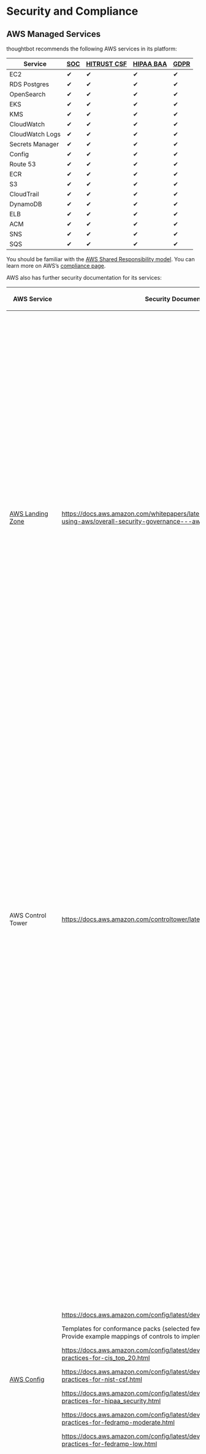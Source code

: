 # Security and Compliance


## AWS Managed Services

thoughtbot recommends the following AWS services in its platform:

| Service         | [SOC] | [HITRUST CSF] | [HIPAA BAA] | [GDPR] |
| --------------- | ----- | ------------- | ----------- | ------ |
| EC2             | ✔     | ✔             | ✔           | ✔      |
| RDS Postgres    | ✔     | ✔             | ✔           | ✔      |
| OpenSearch      | ✔     | ✔             | ✔           | ✔      |
| EKS             | ✔     | ✔             | ✔           | ✔      |
| KMS             | ✔     | ✔             | ✔           | ✔      |
| CloudWatch      | ✔     | ✔             | ✔           | ✔      |
| CloudWatch Logs | ✔     | ✔             | ✔           | ✔      |
| Secrets Manager | ✔     | ✔             | ✔           | ✔      |
| Config          | ✔     | ✔             | ✔           | ✔      |
| Route 53        | ✔     | ✔             | ✔           | ✔      |
| ECR             | ✔     | ✔             | ✔           | ✔      |
| S3              | ✔     | ✔             | ✔           | ✔      |
| CloudTrail      | ✔     | ✔             | ✔           | ✔      |
| DynamoDB        | ✔     | ✔             | ✔           | ✔      |
| ELB             | ✔     | ✔             | ✔           | ✔      |
| ACM             | ✔     | ✔             | ✔           | ✔      |
| SNS             | ✔     | ✔             | ✔           | ✔      |
| SQS             | ✔     | ✔             | ✔           | ✔      |

[SOC]: https://aws.amazon.com/compliance/services-in-scope/SOC/
[HITRUST CSF]: https://aws.amazon.com/compliance/services-in-scope/HITRUST-CSF/
[HIPAA BAA]: https://aws.amazon.com/compliance/hipaa-eligible-services-reference/
[GDPR]: https://aws.amazon.com/compliance/gdpr-center/

You should be familiar with the [AWS Shared Responsibility
model](https://aws.amazon.com/compliance/shared-responsibility-model/).
You can learn more on AWS’s [compliance
page](https://aws.amazon.com/compliance/).

AWS also has further security documentation for its services:

<div class="table-wrap">

<table>
<thead>
<tr class="header">
<th><p><strong>AWS Service</strong></p></th>
<th><p><strong>Security Documentation</strong></p></th>
<th><p><strong>Notes</strong></p></th>
</tr>
</thead>
<tbody>
<tr class="odd">
<td><p><a href="http://aws.amazon.com/solutions/aws-landing-zone/" class="external-link">AWS Landing Zone</a></p></td>
<td><p><a href="https://docs.aws.amazon.com/whitepapers/latest/nhs-cloud-security-guidance-using-aws/overall-security-governance---aws-landing-zones.html" class="external-link">https://docs.aws.amazon.com/whitepapers/latest/nhs-cloud-security-guidance-using-aws/overall-security-governance---aws-landing-zones.html</a></p></td>
<td><p>Relevant to most of the Principles covered by the Good Practice Guide, a Landing Zone is a solution available from AWS that automatically creates an environment consisting of a set of related AWS accounts configured in such a way as to establish security (and cost-related) guardrails for AWS usage by a wide variety of teams with minimum friction. The environment includes the foundations of identity management, logging and monitoring, governance, security, and network design, the specifics of which may be implemented using decisions made in examining each of the principles covered in the overall security governance document.</p></td>
</tr>
<tr class="even">
<td><p>AWS Control Tower</p></td>
<td><p><a href="https://docs.aws.amazon.com/controltower/latest/userguide/security.html" class="external-link">https://docs.aws.amazon.com/controltower/latest/userguide/security.html</a></p></td>
<td><p>AWS Control Tower is a well-architected service that can help your organization meet your compliance needs with controls and best practices. Additionally, third-party auditors assess the security and compliance of a number of the services you can use in your landing zone as a part of multiple AWS compliance programs. These include SOC, PCI, FedRAMP, HIPAA, and others.</p>
<p>Your compliance responsibility when using AWS Control Tower is determined by the sensitivity of your data, your company’s compliance objectives, and applicable laws and regulations.</p></td>
</tr>
<tr class="odd">
<td><p><a href="https://docs.aws.amazon.com/config/latest/developerguide/WhatIsConfig.html" class="external-link">AWS Config</a></p></td>
<td><p><a href="https://docs.aws.amazon.com/config/latest/developerguide/security.html" class="external-link">https://docs.aws.amazon.com/config/latest/developerguide/security.html</a></p>
<p>Templates for conformance packs (selected few, there are many available). Provide example mappings of controls to implementation.</p>
<p><a href="https://docs.aws.amazon.com/config/latest/developerguide/operational-best-practices-for-cis_top_20.html" class="external-link">https://docs.aws.amazon.com/config/latest/developerguide/operational-best-practices-for-cis_top_20.html</a></p>
<p><a href="https://docs.aws.amazon.com/config/latest/developerguide/operational-best-practices-for-nist-csf.html" class="external-link">https://docs.aws.amazon.com/config/latest/developerguide/operational-best-practices-for-nist-csf.html</a></p>
<p><a href="https://docs.aws.amazon.com/config/latest/developerguide/operational-best-practices-for-hipaa_security.html" class="external-link">https://docs.aws.amazon.com/config/latest/developerguide/operational-best-practices-for-hipaa_security.html</a></p>
<p><a href="https://docs.aws.amazon.com/config/latest/developerguide/operational-best-practices-for-fedramp-moderate.html" class="external-link">https://docs.aws.amazon.com/config/latest/developerguide/operational-best-practices-for-fedramp-moderate.html</a></p>
<p><a href="https://docs.aws.amazon.com/config/latest/developerguide/operational-best-practices-for-fedramp-low.html" class="external-link">https://docs.aws.amazon.com/config/latest/developerguide/operational-best-practices-for-fedramp-low.html</a></p></td>
<td><p>Included within the Landing Zone solution, this service tracks configuration settings of AWS resources over time against a desired-state baseline, and raises alerts (and optionally triggers remedial action) when changes are detected.</p>
<p>The service also enables configuration to be audited, in order to demonstrate compliance (or otherwise) against a baseline. See the <a href="https://docs.aws.amazon.com/config/latest/developerguide/WhatIsConfig.html" class="external-link">AWS Config Developer Guide</a> for a detailed description of how to use it.</p>
<p>Recommended best practice guidelines:</p>
<ul>
<li><p>Leverage tagging for AWS Config, which makes is easier to manage, search for, and filter resources.</p></li>
<li><p>Confirm your <a href="https://docs.aws.amazon.com/config/latest/developerguide/manage-delivery-channel.html" class="external-link">delivery channels</a> have been properly set, and once confirmed, verify that AWS Config is <a href="https://docs.aws.amazon.com/config/latest/developerguide/stop-start-recorder.html" class="external-link">recording properly</a>.</p></li>
</ul></td>
</tr>
<tr class="even">
<td><p>AWS Secrets Manager</p></td>
<td><p><a href="https://docs.aws.amazon.com/secretsmanager/latest/userguide/security.html" class="external-link">https://docs.aws.amazon.com/secretsmanager/latest/userguide/security.html</a></p></td>
<td></td>
</tr>
<tr class="odd">
<td><p>AWS CloudTrail</p></td>
<td><p><a href="https://docs.aws.amazon.com/awscloudtrail/latest/userguide/best-practices-security.html" class="external-link">https://docs.aws.amazon.com/awscloudtrail/latest/userguide/best-practices-security.html</a></p></td>
<td></td>
</tr>
<tr class="even">
<td><p>AWS EKS</p></td>
<td><p><a href="https://docs.aws.amazon.com/eks/latest/userguide/security.html" class="external-link">https://docs.aws.amazon.com/eks/latest/userguide/security.html</a></p></td>
<td></td>
</tr>
<tr class="odd">
<td><p>AWS CloudFormation</p></td>
<td><p><a href="https://docs.aws.amazon.com/AWSCloudFormation/latest/UserGuide/security.html" class="external-link">https://docs.aws.amazon.com/AWSCloudFormation/latest/UserGuide/security.html</a></p></td>
<td></td>
</tr>
<tr class="even">
<td><p>AWS S3</p></td>
<td><p><a href="https://aws.amazon.com/s3/security/" class="external-link">https://aws.amazon.com/s3/security/</a></p></td>
<td></td>
</tr>
<tr class="odd">
<td><p>AWS IAM Identity Center (SSO)</p></td>
<td><p><a href="https://docs.aws.amazon.com/singlesignon/latest/userguide/security.html" class="external-link">https://docs.aws.amazon.com/singlesignon/latest/userguide/security.html</a></p></td>
<td></td>
</tr>
<tr class="even">
<td><p>AWS Managed Prometheus</p></td>
<td><p><a href="https://aws.amazon.com/prometheus/" class="external-link">https://aws.amazon.com/prometheus/</a></p></td>
<td></td>
</tr>
<tr class="odd">
<td><p>AWS Managed Grafana</p></td>
<td><p><a href="https://aws.amazon.com/grafana/" class="external-link">https://aws.amazon.com/grafana/</a></p></td>
<td></td>
</tr>
</tbody>
</table>

</div>

## GitHub

thoughtbot also recommends the use of GitHub for source control and
CI/CD workflows. GitHub supports compliance with a number of frameworks,
including GDPR, SOC 1/2, and FEDRAMP. You can learn more at GitHub’s
[security page](https://github.com/security).

## Procedures and Practices

thoughtbot implements the following procedures and practice to help with
compliance:

  - Integrate cloud access with single sign on

  - Separate workflows by development life cycle

  - Encrypt all data at rest and in transit

  - Unique customer controlled encryption keys for each data store

  - Network isolation for data stores and backend services

  - Organization-wide AWS backup policies

  - Organization-wide AWS security policies

  - Organization-wide AWS config controls

  - Enforce SDLC workflows using CI/CD

  - Automated vulnerability scans for infrastructure and application
    dependencies

  - Encrypted logs with archives

  - Audit logs for infrastructure access and changes
